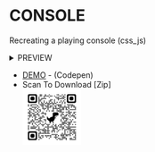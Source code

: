 # CONSOLE
Recreating a playing console (css_js)
 <details>
  <summary>PREVIEW</summary><br><center>
<img src='prev.png' alt="https://raw.githubusercontent.com/Meet-kasediya/CONSOLE/master/prev.png" height='500' width='1050'>
  </center>
</details> 

- <a href="https://codepen.io/Meet_kasediya/pen/yLaYpvP">DEMO</a> - (Codepen)
- Scan To Download [Zip]<br><img src='https://github.com/Meet-kasediya/CONSOLE/blob/master/qrcode_github.com.png' alt="https://github.com/Meet-kasediya/CONSOLE/blob/master/qrcode_github.com.png" height='100' width='105'>
